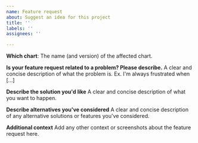 ```yaml
---
name: Feature request
about: Suggest an idea for this project
title: ''
labels: ''
assignees: ''

---
```


**Which chart**:
The name (and version) of the affected chart.

**Is your feature request related to a problem? Please describe.**
A clear and concise description of what the problem is. Ex. I'm always frustrated when [...]

**Describe the solution you'd like**
A clear and concise description of what you want to happen.

**Describe alternatives you've considered**
A clear and concise description of any alternative solutions or features you've considered.

**Additional context**
Add any other context or screenshots about the feature request here.
